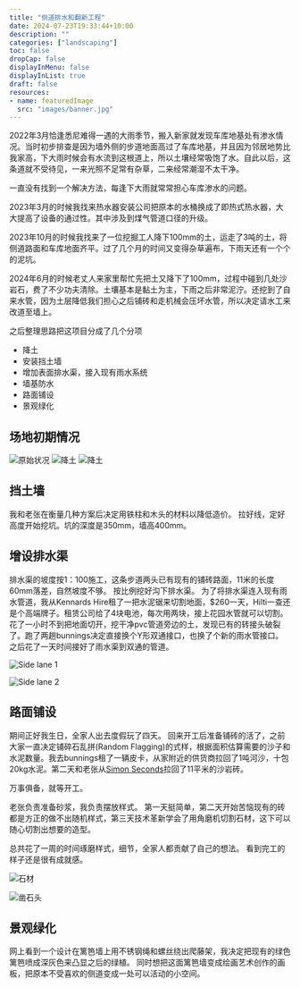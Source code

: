 ```yaml
---
title: "侧道排水和翻新工程"
date: 2024-07-23T19:33:44+10:00
description: ""
categories: ["landscaping"]
toc: false
dropCap: false
displayInMenu: false
displayInList: true
draft: false 
resources:
- name: featuredImage
  src: "images/banner.jpg"
---
```



2022年3月恰逢悉尼难得一遇的大雨季节，搬入新家就发现车库地基处有渗水情况。当时初步排查是因为墙外侧的步道地面高过了车库地基，并且因为邻居地势比我家高，下大雨时候会有水流到这根道上，所以土壤经常吸饱了水。自此以后，这条道就不受待见，一来光照不足常有杂草，二来经常潮湿不太干净。

一直没有找到一个解决方法，每逢下大雨就常常担心车库渗水的问题。

2023年3月的时候我找来热水器安装公司把原本的水桶换成了即热式热水器，大大提高了设备的通过性。其中涉及到煤气管道口径的升级。

2023年10月的时候我找来了一位挖掘工人降下100mm的土，运走了3吨的土，将侧道路面和车库地面齐平。过了几个月的时间又变得杂草遍布，下雨天还有一个个的泥坑。

2024年6月的时候老丈人来家里帮忙先把土又降下了100mm，过程中碰到几处沙岩石，费了不少功夫清除。土壤基本是黏土为主，下雨之后非常泥泞。还挖到了自来水管，因为土层降低我们担心之后铺砖和走机械会压坏水管，所以决定请水工来改道至墙上。

之后整理思路把这项目分成了几个分项

- 降土
- 安装挡土墙
- 增加表面排水渠，接入现有雨水系统
- 墙基防水
- 路面铺设
- 景观绿化


## 场地初期情况

![原始状况](images/side-lane%20-%205.jpeg)
![降土](images/side-lane%20-%206.jpeg)
![降土](images/side-lane%20-%207.jpeg)


## 挡土墙

我和老张在衡量几种方案后决定用铁柱和木头的材料以降低造价。
拉好线，定好高度开始挖坑。坑的深度是350mm，墙高400mm。

## 增设排水渠

排水渠的坡度按1：100施工，这条步道两头已有现有的铺砖路面，11米的长度60mm落差，自然坡度不够。
按比例挖好沟下排水渠。
为了将排水渠连入现有雨水管道，我从Kennards Hire租了一把水泥锯来切割地面，$260一天，Hilti一查还是个高端牌子。租赁公司给了4块电池，每次用两块，接上花园水管就可以切割。
花了一小时不到把地面切开，挖干净pvc管道旁边的土，发现已有的转接头破裂了。跑了两趟bunnings决定直接换个Y形双通接口，也换了个新的雨水管接口。之后花了一天时间接好了雨水渠到双通的管道。

![Side lane 1](images/side-lane%20-%201.jpeg)

![Side lane 2](images/side-lane%20-%202.jpeg)

## 路面铺设

期间正好我生日，全家人出去度假玩了四天。
回来开工后准备铺砖的活了，之前大家一直决定铺碎石乱拼(Random Flagging)的式样，根据面积估算需要的沙子和水泥数量。我去bunnings租了一辆皮卡，从家附近的供货商拉回了1吨河沙，十包20kg水泥。第二天和老张从[Simon Seconds](https://www.simonsseconds.com.au/)拉回了11平米的沙岩砖。

万事俱备，就等开工。

老张负责准备砂浆，我负责摆放样式。
第一天挺简单，第二天开始苦恼现有的砖都是方正的做不出随机样式，第三天技术革新学会了用角磨机切割石材，这下可以随心切割出想要的造型。

总共花了一周的时间琢磨样式，细节，全家人都贡献了自己的想法。
看到完工的样子还是很有成就感。

![石材](images/side-lane%20-%203.jpeg)

![凿石头](images/banner.jpg)

## 景观绿化

网上看到一个设计在篱笆墙上用不锈钢绳和螺丝绕出爬藤架，我决定把现有的绿色篱笆喷成深灰色来凸显之后的绿植。
同时想把这面篱笆墙变成绘画艺术创作的画板，把原本不受喜欢的侧道变成一处可以活动的小空间。

